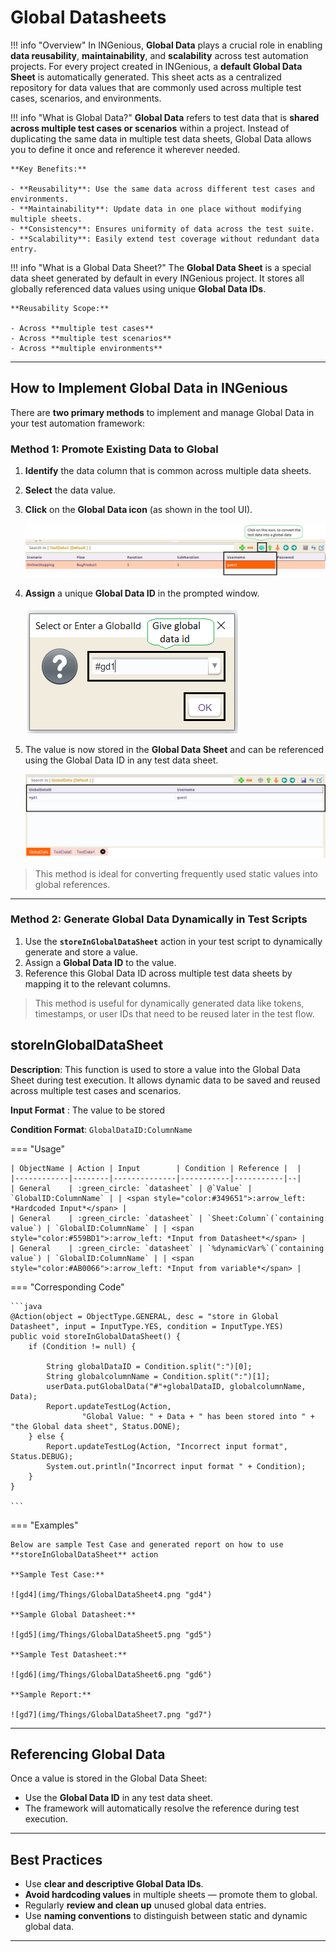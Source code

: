 # **Global Datasheets**

!!! info "Overview"
    In INGenious, **Global Data** plays a crucial role in enabling **data reusability**, **maintainability**, and **scalability** across test automation projects. For every project created in INGenious, a **default Global Data Sheet** is automatically generated. This sheet acts as a centralized repository for data values that are commonly used across multiple test cases, scenarios, and environments.

!!! info "What is Global Data?"
    **Global Data** refers to test data that is **shared across multiple test cases or scenarios** within a project. Instead of duplicating the same data in multiple test data sheets, Global Data allows you to define it once and reference it wherever needed.

    **Key Benefits:**

    - **Reusability**: Use the same data across different test cases and environments.
    - **Maintainability**: Update data in one place without modifying multiple sheets.
    - **Consistency**: Ensures uniformity of data across the test suite.
    - **Scalability**: Easily extend test coverage without redundant data entry.

!!! info "What is a Global Data Sheet?"
    The **Global Data Sheet** is a special data sheet generated by default in every INGenious project. It stores all globally referenced data values using unique **Global Data IDs**.

    **Reusability Scope:**

    - Across **multiple test cases**
    - Across **multiple test scenarios**
    - Across **multiple environments**

---

## How to Implement Global Data in INGenious

There are **two primary methods** to implement and manage Global Data in your test automation framework:

### Method 1: Promote Existing Data to Global

1. **Identify** the data column that is common across multiple data sheets.
2. **Select** the data value.
3. **Click** on the **Global Data icon** (as shown in the tool UI).

    ![gd1](img/Things/GlobalDataSheet1.png "gd1")

4. **Assign** a unique **Global Data ID** in the prompted window.

    ![gd2](img/Things/GlobalDataSheet2.png "gd2")

5. The value is now stored in the **Global Data Sheet** and can be referenced using the Global Data ID in any test data sheet.

    ![gd3](img/Things/GlobalDataSheet3.png "gd3")

> This method is ideal for converting frequently used static values into global references.

---

### Method 2: Generate Global Data Dynamically in Test Scripts

1. Use the **`storeInGlobalDataSheet`** action in your test script to dynamically generate and store a value.
2. Assign a **Global Data ID** to the value.
3. Reference this Global Data ID across multiple test data sheets by mapping it to the relevant columns.

> This method is useful for dynamically generated data like tokens, timestamps, or user IDs that need to be reused later in the test flow.


## **storeInGlobalDataSheet**

**Description**: This function is used to store a value into the Global Data Sheet during test execution. It allows dynamic data to be saved and reused across multiple test cases and scenarios.

**Input Format** : The value to be stored  

**Condition Format**: `GlobalDataID:ColumnName`


=== "Usage"

    | ObjectName | Action | Input        | Condition | Reference |  |
    |------------|--------|--------------|-----------|-----------|--|
    | General    | :green_circle: `datasheet` | @`Value` | `GlobalID:ColumnName` | | <span style="color:#349651">:arrow_left: *Hardcoded Input*</span> |
    | General    | :green_circle: `datasheet` | `Sheet:Column`(`containing value`) | `GlobalID:ColumnName` | | <span style="color:#559BD1">:arrow_left: *Input from Datasheet*</span> |
    | General    | :green_circle: `datasheet` | `%dynamicVar%`(`containing value`) | `GlobalID:ColumnName` | | <span style="color:#AB0066">:arrow_left: *Input from variable*</span> |

=== "Corresponding Code"


    ```java
    @Action(object = ObjectType.GENERAL, desc = "store in Global Datasheet", input = InputType.YES, condition = InputType.YES)
    public void storeInGlobalDataSheet() {
        if (Condition != null) {

            String globalDataID = Condition.split(":")[0];
            String globalcolumnName = Condition.split(":")[1];
            userData.putGlobalData("#"+globalDataID, globalcolumnName, Data);
            Report.updateTestLog(Action,
                    "Global Value: " + Data + " has been stored into " + "the Global data sheet", Status.DONE);
        } else {
            Report.updateTestLog(Action, "Incorrect input format", Status.DEBUG);
            System.out.println("Incorrect input format " + Condition);
        }
    }

    ```

=== "Examples"

    Below are sample Test Case and generated report on how to use **storeInGlobalDataSheet** action

    **Sample Test Case:**

    ![gd4](img/Things/GlobalDataSheet4.png "gd4")

    **Sample Global Datasheet:**

    ![gd5](img/Things/GlobalDataSheet5.png "gd5")

    **Sample Test Datasheet:**

    ![gd6](img/Things/GlobalDataSheet6.png "gd6")

    **Sample Report:**

    ![gd7](img/Things/GlobalDataSheet7.png "gd7")
    
---

## Referencing Global Data

Once a value is stored in the Global Data Sheet:

- Use the **Global Data ID** in any test data sheet.
- The framework will automatically resolve the reference during test execution.

---

## Best Practices

- Use **clear and descriptive Global Data IDs**.
- **Avoid hardcoding values** in multiple sheets — promote them to global.
- Regularly **review and clean up** unused global data entries.
- Use **naming conventions** to distinguish between static and dynamic global data.

---

